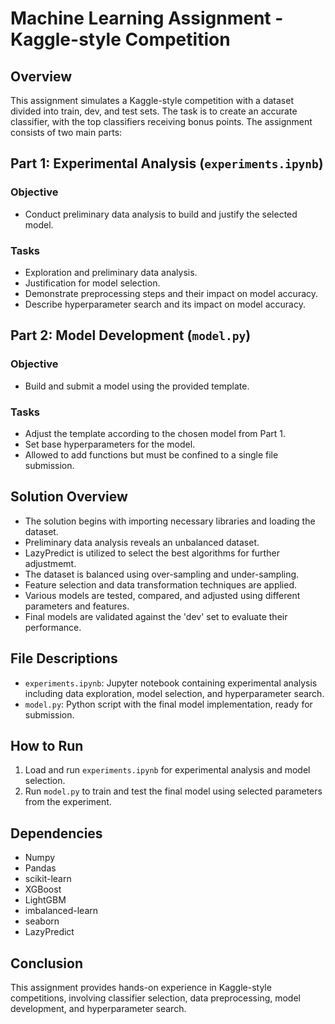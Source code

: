 # Machine Learning Assignment - Kaggle-style Competition

## Overview
This assignment simulates a Kaggle-style competition with a dataset divided into train, dev, and test sets. The task is to create an accurate classifier, with the top classifiers receiving bonus points. The assignment consists of two main parts:

## Part 1: Experimental Analysis (`experiments.ipynb`)
### Objective
- Conduct preliminary data analysis to build and justify the selected model.

### Tasks
- Exploration and preliminary data analysis.
- Justification for model selection.
- Demonstrate preprocessing steps and their impact on model accuracy.
- Describe hyperparameter search and its impact on model accuracy.

## Part 2: Model Development (`model.py`)
### Objective
- Build and submit a model using the provided template.

### Tasks
- Adjust the template according to the chosen model from Part 1.
- Set base hyperparameters for the model.
- Allowed to add functions but must be confined to a single file submission.

## Solution Overview
- The solution begins with importing necessary libraries and loading the dataset.
- Preliminary data analysis reveals an unbalanced dataset.
- LazyPredict is utilized to select the best algorithms for further adjustmemt.
- The dataset is balanced using over-sampling and under-sampling.
- Feature selection and data transformation techniques are applied.
- Various models are tested, compared, and adjusted using different parameters and features.
- Final models are validated against the 'dev' set to evaluate their performance.

## File Descriptions
- `experiments.ipynb`: Jupyter notebook containing experimental analysis including data exploration, model selection, and hyperparameter search.
- `model.py`: Python script with the final model implementation, ready for submission.

## How to Run
1. Load and run `experiments.ipynb` for experimental analysis and model selection.
2. Run `model.py` to train and test the final model using selected parameters from the experiment.

## Dependencies
- Numpy
- Pandas
- scikit-learn
- XGBoost
- LightGBM
- imbalanced-learn
- seaborn
- LazyPredict

## Conclusion
This assignment provides hands-on experience in Kaggle-style competitions, involving classifier selection, data preprocessing, model development, and hyperparameter search.
